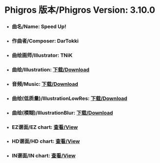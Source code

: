 
# Phigros 版本/Phigros Version:  3.10.0

- ### __曲名/Name:  Speed Up!__

- ### __作曲者/Composer:  DarTokki__

- ### __曲绘画师/Illustrator:  TNiK__

- ### __曲绘/Illustration:  [下载/Download](https://github.com/Po6647A/PAR/releases/download/3.10.0/892.png)__

- ### __音频/Music:  [下载/Download](https://github.com/Po6647A/PAR/releases/download/3.10.0/1729.ogg)__

- ### __曲绘(低质量)/IllustrationLowRes:  [下载/Download](https://github.com/Po6647A/PAR/releases/download/3.10.0/1384.png)__

- ### __曲绘(模糊)/IllustrationBlur:  [下载/Download](https://github.com/Po6647A/PAR/releases/download/3.10.0/1138.png)__


- ### __EZ谱面/EZ chart:  [查看/View](./EZ.json/index.html)__

- ### __HD谱面/HD chart:  [查看/View](./HD.json/index.html)__

- ### __IN谱面/IN chart:  [查看/View](./IN.json/index.html)__
